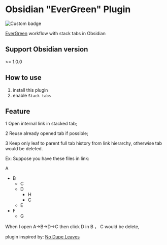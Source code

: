 # Obsidian "EverGreen" Plugin

![Custom badge](https://img.shields.io/endpoint?url=https%3A%2F%2Fscambier.xyz%2Fobsidian-endpoints%2Fno-dupe-leaves.json)

[EverGreen](https://notes.andymatuschak.org/) workflow with stack tabs in Obsidian 



## Support Obsidian version

\>= 1.0.0

## How to use

1. install this plugin 
2. enable `Stack tabs`

## Feature

1 Open internal link in stacked tab;


2 Reuse already opened tab if possible;

   

   

3 Keep only leaf to parent full tab history from link hierarchy, otherwise tab would be deleted.



Ex: Suppose you have these files in link:

A
  - B
    - C
    - D
      - H
      - C
    - E
  - F
    - G

When I open A->B->D->C  then click D in B ， C would be delete,





 

plugin inspired by: [No Dupe Leaves](https://github.com/scambier/obsidian-no-dupe-leaves)

 



